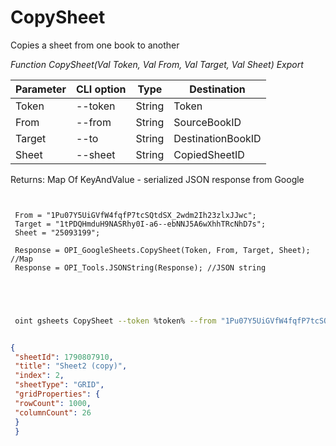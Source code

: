 ﻿---
sidebar_position: 3
---

# CopySheet
 Copies a sheet from one book to another


*Function CopySheet(Val Token, Val From, Val Target, Val Sheet) Export*

 | Parameter | CLI option | Type | Destination |
 |-|-|-|-|
 | Token | --token | String | Token |
 | From | --from | String | SourceBookID |
 | Target | --to | String | DestinationBookID |
 | Sheet | --sheet | String | CopiedSheetID |

 
 Returns: Map Of KeyAndValue - serialized JSON response from Google

```bsl title="Code example"
	
 
 From = "1Pu07Y5UiGVfW4fqfP7tcSQtdSX_2wdm2Ih23zlxJJwc";
 Target = "1tPDQHmduH9NASRhy0I-a6--ebNNJ5A6wXhhTRcNhD7s";
 Sheet = "25093199";
 
 Response = OPI_GoogleSheets.CopySheet(Token, From, Target, Sheet); //Map
 Response = OPI_Tools.JSONString(Response); //JSON string
 
 
	
```

```sh title="CLI command example"
 
 oint gsheets CopySheet --token %token% --from "1Pu07Y5UiGVfW4fqfP7tcSQtdSX_2wdm2Ih23zlxJJwc" --to "1tPDQHmduH9NASRhy0I-a6--ebNNJ5A6wXhhTRcNhD7s" --sheet "25093199"


```


```json title="Result"

{
 "sheetId": 1790807910,
 "title": "Sheet2 (copy)",
 "index": 2,
 "sheetType": "GRID",
 "gridProperties": {
 "rowCount": 1000,
 "columnCount": 26
 }
 }

```

